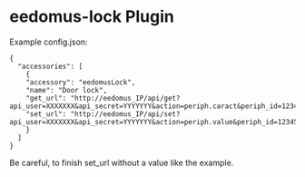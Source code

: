 # eedomus-lock Plugin

Example config.json:

    {
      "accessories": [
        {
        "accessory": "eedomusLock",
        "name": "Door lock",
        "get_url": "http://eedomus_IP/api/get?api_user=XXXXXXX&api_secret=YYYYYYY&action=periph.caract&periph_id=1234567",
        "set_url": "http://eedomus_IP/api/set?api_user=XXXXXXX&api_secret=YYYYYYY&action=periph.value&periph_id=1234567&value="
		}
      ]
    }

Be careful, to finish set_url without a value like the example.